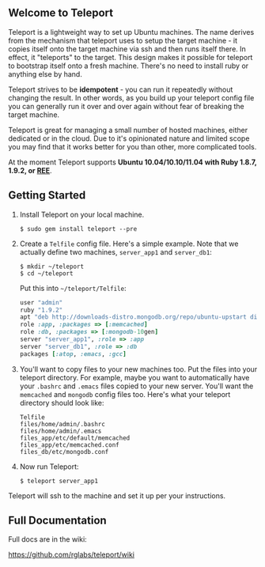 ## Welcome to Teleport

Teleport is a lightweight way to set up Ubuntu machines. The name derives from the mechanism that teleport uses to setup the target machine - it copies itself onto the target machine via ssh and then runs itself there. In effect, it "teleports" to the target. This design makes it possible for teleport to bootstrap itself onto a fresh machine. There's no need to install ruby or anything else by hand.

Teleport strives to be **idempotent** - you can run it repeatedly without changing the result. In other words, as you build up your teleport config file you can generally run it over and over again without fear of breaking the target machine.

Teleport is great for managing a small number of hosted machines, either dedicated or in the cloud. Due to it's opinionated nature and limited scope you may find that it works better for you than other, more complicated tools.

At the moment Teleport supports **Ubuntu 10.04/10.10/11.04 with Ruby 1.8.7, 1.9.2, or [REE](http://www.rubyenterpriseedition.com/)**.

## Getting Started

1. Install Teleport on your local machine.

    ```
    $ sudo gem install teleport --pre
    ```    
    
1. Create a `Telfile` config file. Here's a simple example. Note that we actually define two machines, `server_app1` and `server_db1`:

    ```
    $ mkdir ~/teleport
    $ cd ~/teleport
    ```
    
    Put this into `~/teleport/Telfile`:
    
    ``` ruby
    user "admin"
    ruby "1.9.2"
    apt "deb http://downloads-distro.mongodb.org/repo/ubuntu-upstart dist 10gen", :key => "7F0CAB10"    
    role :app, :packages => [:memcached]
    role :db, :packages => [:mongodb-10gen]
    server "server_app1", :role => :app
    server "server_db1", :role => :db    
    packages [:atop, :emacs, :gcc]
    ```
    
1. You'll want to copy files to your new machines too. Put the files into your teleport directory. For example, maybe you want to automatically have your `.bashrc` and `.emacs` files copied to your new server. You'll want the `memcached` and `mongodb` config files too. Here's what your teleport directory should look like:

    ```
    Telfile
    files/home/admin/.bashrc
    files/home/admin/.emacs            
    files_app/etc/default/memcached
    files_app/etc/memcached.conf
    files_db/etc/mongodb.conf
    ```
    
1. Now run Teleport:

    ```
    $ teleport server_app1
    ```
    
Teleport will ssh to the machine and set it up per your instructions.

## Full Documentation

Full docs are in the wiki:

https://github.com/rglabs/teleport/wiki
